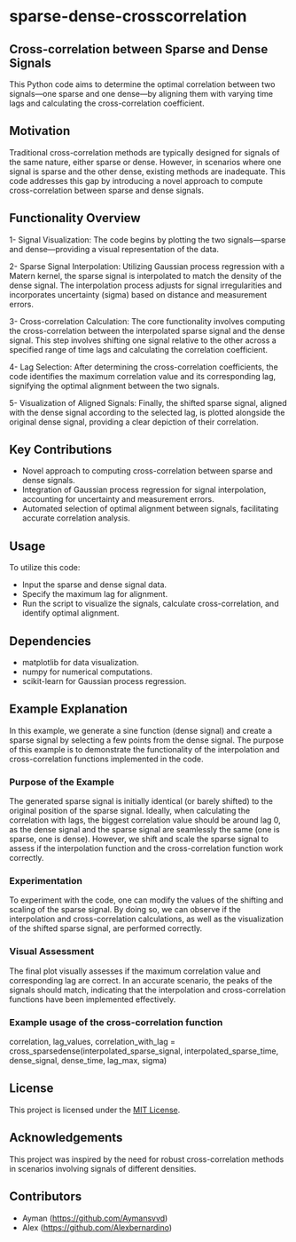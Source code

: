 # sparse-dense-crosscorrelation

## Cross-correlation between Sparse and Dense Signals
This Python code aims to determine the optimal correlation between two signals—one sparse and one dense—by aligning them with varying time lags and calculating the cross-correlation coefficient.

## Motivation
Traditional cross-correlation methods are typically designed for signals of the same nature, either sparse or dense. However, in scenarios where one signal is sparse and the other dense, existing methods are inadequate. This code addresses this gap by introducing a novel approach to compute cross-correlation between sparse and dense signals.

## Functionality Overview
1- Signal Visualization: The code begins by plotting the two signals—sparse and dense—providing a visual representation of the data.

2- Sparse Signal Interpolation: Utilizing Gaussian process regression with a Matern kernel, the sparse signal is interpolated to match the density of the dense signal. The interpolation process adjusts for signal irregularities and incorporates uncertainty (sigma) based on distance and measurement errors.

3- Cross-correlation Calculation: The core functionality involves computing the cross-correlation between the interpolated sparse signal and the dense signal. This step involves shifting one signal relative to the other across a specified range of time lags and calculating the correlation coefficient.

4- Lag Selection: After determining the cross-correlation coefficients, the code identifies the maximum correlation value and its corresponding lag, signifying the optimal alignment between the two signals.

5- Visualization of Aligned Signals: Finally, the shifted sparse signal, aligned with the dense signal according to the selected lag, is plotted alongside the original dense signal, providing a clear depiction of their correlation.

## Key Contributions
- Novel approach to computing cross-correlation between sparse and dense signals.
- Integration of Gaussian process regression for signal interpolation, accounting for uncertainty and measurement errors.
- Automated selection of optimal alignment between signals, facilitating accurate correlation analysis.

## Usage
To utilize this code:
- Input the sparse and dense signal data.
- Specify the maximum lag for alignment.
- Run the script to visualize the signals, calculate cross-correlation, and identify optimal alignment.

## Dependencies
- matplotlib for data visualization.
- numpy for numerical computations.
- scikit-learn for Gaussian process regression.

## Example Explanation
In this example, we generate a sine function (dense signal) and create a sparse signal by selecting a few points from the dense signal. The purpose of this example is to demonstrate the functionality of the interpolation and cross-correlation functions implemented in the code.
### Purpose of the Example
The generated sparse signal is initially identical (or barely shifted) to the original position of the sparse signal. Ideally, when calculating the correlation with lags, the biggest correlation value should be around lag 0, as the dense signal and the sparse signal are seamlessly the same (one is sparse, one is dense). However, we shift and scale the sparse signal to assess if the interpolation function and the cross-correlation function work correctly. 
### Experimentation
To experiment with the code, one can modify the values of the shifting and scaling of the sparse signal. By doing so, we can observe if the interpolation and cross-correlation calculations, as well as the visualization of the shifted sparse signal, are performed correctly.
### Visual Assessment
The final plot visually assesses if the maximum correlation value and corresponding lag are correct. In an accurate scenario, the peaks of the signals should match, indicating that the interpolation and cross-correlation functions have been implemented effectively.
### Example usage of the cross-correlation function
correlation, lag_values, correlation_with_lag = cross_sparsedense(interpolated_sparse_signal, interpolated_sparse_time, dense_signal, dense_time, lag_max, sigma)

## License
This project is licensed under the [MIT License](LICENSE).

## Acknowledgements
This project was inspired by the need for robust cross-correlation methods in scenarios involving signals of different densities.

## Contributors
- Ayman (https://github.com/Aymansvvd)
- Alex (https://github.com/Alexbernardino) 
